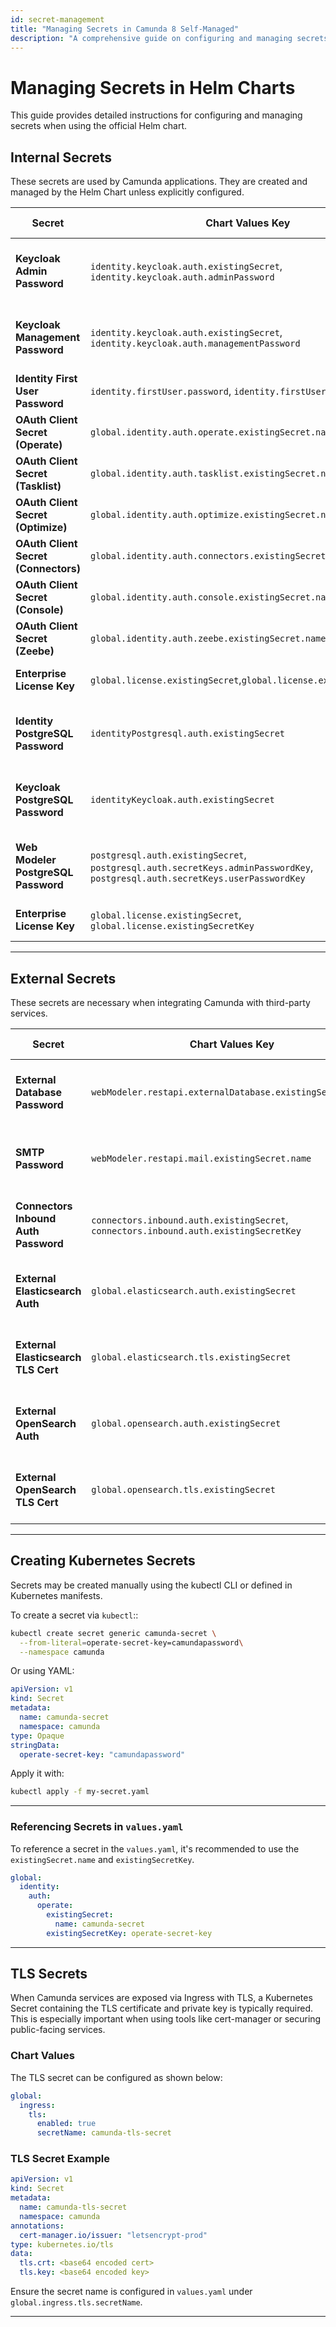 ```yaml
---
id: secret-management
title: "Managing Secrets in Camunda 8 Self-Managed"
description: "A comprehensive guide on configuring and managing secrets in Camunda 8, including Keycloak, OAuth client secrets, and first-user authentication."
---
```


# Managing Secrets in Helm Charts

This guide provides detailed instructions for configuring and managing secrets when using the official Helm chart.


## Internal Secrets

These secrets are used by Camunda applications. They are created and managed by the Helm Chart unless explicitly configured.

| **Secret**                           | **Chart Values Key**                                                                                                          | **Purpose**                                                       | **Default Behavior**            |
| ------------------------------------ | ----------------------------------------------------------------------------------------------------------------------------- | ----------------------------------------------------------------- | ------------------------------- |
| **Keycloak Admin Password**          | `identity.keycloak.auth.existingSecret`, `identity.keycloak.auth.adminPassword`                                               | Admin password for Keycloak (Camunda Identity)                    | Generated by default if not set |
| **Keycloak Management Password**     | `identity.keycloak.auth.existingSecret`, `identity.keycloak.auth.managementPassword`                                          | Internal password for Identity service communication              | Generated by default if not set |
| **Identity First User Password**     | `identity.firstUser.password`, `identity.firstUser.existingSecret`                                                            | Default user password (`demo/demo`)                               | `demo` unless overridden        |
| **OAuth Client Secret (Operate)**    | `global.identity.auth.operate.existingSecret.name`                                                                            | OAuth client secret for Operate                                   | Generated by default if not set |
| **OAuth Client Secret (Tasklist)**   | `global.identity.auth.tasklist.existingSecret.name`                                                                           | OAuth client secret for Tasklist                                  | Generated by default if not set |
| **OAuth Client Secret (Optimize)**   | `global.identity.auth.optimize.existingSecret.name`                                                                           | OAuth client secret for Optimize                                  | Generated by default if not set |
| **OAuth Client Secret (Connectors)** | `global.identity.auth.connectors.existingSecret.name`                                                                         | OAuth client secret for Connectors                                | Generated by default if not set |
| **OAuth Client Secret (Console)**    | `global.identity.auth.console.existingSecret.name`                                                                            | OAuth client secret for Console                                   | Generated by default if not set |
| **OAuth Client Secret (Zeebe)**      | `global.identity.auth.zeebe.existingSecret.name`                                                                              | OAuth client secret for Zeebe                                     | Generated by default if not set |
| **Enterprise License Key**           | `global.license.existingSecret`,`global.license.existingSecretKey`                                                            | Camunda Enterprise License Key                                    | Not set unless provided         |
| **Identity PostgreSQL Password**     | `identityPostgresql.auth.existingSecret`                                                                                      | Password for embedded PostgreSQL used by Identity                 | Generated by default if not set |
| **Keycloak PostgreSQL Password**     | `identityKeycloak.auth.existingSecret`                                                                                        | Password for embedded PostgreSQL used by Keycloak                 | Generated by default if not set |
| **Web Modeler PostgreSQL Password**  | `postgresql.auth.existingSecret`, `postgresql.auth.secretKeys.adminPasswordKey`, `postgresql.auth.secretKeys.userPasswordKey` | Passwords for Web Modeler's embedded PostgreSQL via Bitnami chart | Generated by default if not set |
| **Enterprise License Key**           | `global.license.existingSecret`, `global.license.existingSecretKey`                                                           | Camunda Enterprise License Key                                    | Not set unless provided         |

---

## External Secrets

These secrets are necessary when integrating Camunda with third-party services.

| **Secret**                           | **Chart Values Key**                                                                  | **Purpose**                                                     | **Default Behavior**    |
| ------------------------------------ | ------------------------------------------------------------------------------------- | --------------------------------------------------------------- | ----------------------- |
| **External Database Password**       | `webModeler.restapi.externalDatabase.existingSecret.name`                             | Password for external PostgreSQL if using an external DB        | Not set unless provided |
| **SMTP Password**                    | `webModeler.restapi.mail.existingSecret.name`                                         | SMTP credentials for sending email notifications                | Not set unless provided |
| **Connectors Inbound Auth Password** | `connectors.inbound.auth.existingSecret`, `connectors.inbound.auth.existingSecretKey` | Basic auth password for Connectors polling Operate              | Not set unless provided |
| **External Elasticsearch Auth**      | `global.elasticsearch.auth.existingSecret`                                            | Password for external Elasticsearch authentication (basic auth) | Not set unless provided |
| **External Elasticsearch TLS Cert**  | `global.elasticsearch.tls.existingSecret`                                             | TLS certificate for external Elasticsearch over SSL             | Not set unless provided |
| **External OpenSearch Auth**         | `global.opensearch.auth.existingSecret`                                               | Password for external OpenSearch authentication (basic auth)    | Not set unless provided |
| **External OpenSearch TLS Cert**     | `global.opensearch.tls.existingSecret`                                                | TLS certificate for external OpenSearch over SSL                | Not set unless provided |

---

## Creating Kubernetes Secrets

Secrets may be created manually using the kubectl CLI or defined in Kubernetes manifests.

To create a secret via `kubectl`::

```sh
kubectl create secret generic camunda-secret \
  --from-literal=operate-secret-key=camundapassword\
  --namespace camunda
```

Or using YAML:

```yaml
apiVersion: v1
kind: Secret
metadata:
  name: camunda-secret
  namespace: camunda
type: Opaque
stringData:
  operate-secret-key: "camundapassword"
```

Apply it with:

```sh
kubectl apply -f my-secret.yaml
```

---

### Referencing Secrets in `values.yaml`

To reference a secret in the `values.yaml`, it's recommended to use the `existingSecret.name` and `existingSecretKey`.

```yaml
global:
  identity:
    auth:
      operate:
        existingSecret:
          name: camunda-secret
        existingSecretKey: operate-secret-key
```

---

## TLS Secrets

When Camunda services are exposed via Ingress with TLS, a Kubernetes Secret containing the TLS certificate and private key is typically required. This is especially important when using tools like cert-manager or securing public-facing services.

### Chart Values

The TLS secret can be configured as shown below:

```yaml
global:
  ingress:
    tls:
      enabled: true
      secretName: camunda-tls-secret
```

### TLS Secret Example

```yaml
apiVersion: v1
kind: Secret
metadata:
  name: camunda-tls-secret
  namespace: camunda
annotations:
  cert-manager.io/issuer: "letsencrypt-prod"
type: kubernetes.io/tls
data:
  tls.crt: <base64 encoded cert>
  tls.key: <base64 encoded key>
```

Ensure the secret name is configured in `values.yaml` under `global.ingress.tls.secretName`.

---

